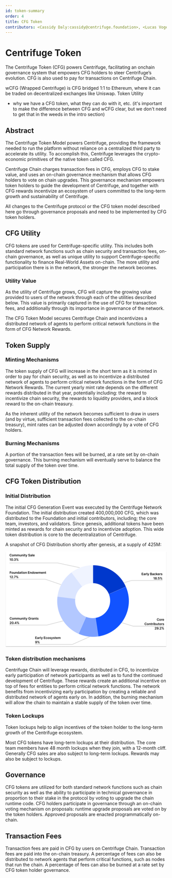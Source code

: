 ```yaml
---
id: token-summary
order: 4
title: CFG Token
contributors: <Cassidy Daly:cassidy@centrifuge.foundation>, <Lucas Vogelsang:lucas@centrifuge.foundation>
---
```


# Centrifuge Token

The Centrifuge Token (CFG) powers Centrifuge, facilitating an onchain governance system that empowers CFG holders to steer Centrifuge’s evolution. CFG is also used to pay for transactions on Centrifuge Chain.

wCFG (Wrapped Centrifuge) is CFG bridged 1:1 to Ethereum, where it can be traded on decentralized exchanges like Uniswap.
Token Utility
- why we have a CFG token, what they can do with it, etc.
  (it's important to make the difference between CFG and wCFG clear, but we don't need to get that in the weeds in the intro section)

## Abstract

The Centrifuge Token Model powers Centrifuge, providing the framework needed to run the platform without reliance on a centralized third party to accelerate its utility. To accomplish this, Centrifuge leverages the crypto-economic primitives of the native token called CFG.

Centrifuge Chain charges transaction fees in CFG, employs CFG to stake value, and uses an on-chain governance mechanism that allows CFG holders to vote on chain upgrades. This governance mechanism empowers token holders to guide the development of Centrifuge, and together with CFG rewards incentivize an ecosystem of users committed to the long-term growth and sustainability of Centrifuge.

All changes to the Centrifuge protocol or the CFG token model described here go through governance proposals and need to be implemented by CFG token holders.

## CFG Utility

CFG tokens are used for Centrifuge-specific utility. This includes both standard network functions such as chain security and transaction fees, on-chain governance, as well as unique utility to support Centrifuge-specific functionality to finance Real-World Assets on-chain. The more utility and participation there is in the network, the stronger the network becomes.

### Utility Value

As the utility of Centrifuge grows, CFG will capture the growing value provided to users of the network through each of the utilities described below. This value is primarily captured in the use of CFG for transaction fees, and additionally through its importance in governance of the network.

The CFG Token Model secures Centrifuge Chain and incentivizes a distributed network of agents to perform critical network functions in the form of CFG Network Rewards.

## Token Supply

### Minting Mechanisms

The token supply of CFG will increase in the short term as it is minted in order to pay for chain security, as well as to incentivize a distributed network of agents to perform critical network functions in the form of CFG Network Rewards. The current yearly mint rate depends on the different rewards distributed in that year, potentially including: the reward to incentivize chain security, the rewards to liquidity providers, and a block reward to the on-chain treasury.

As the inherent utility of the network becomes sufficient to draw in users (and by virtue, sufficient transaction fees collected to the on-chain treasury), mint rates can be adjusted down accordingly by a vote of CFG holders.

### Burning Mechanisms

A portion of the transaction fees will be burned, at a rate set by on-chain governance. This burning mechanism will eventually serve to balance the total supply of the token over time.

## CFG Token Distribution

### Initial Distribution

The initial CFG Generation Event was executed by the Centrifuge Network Foundation. The initial distribution created 400,000,000 CFG, which was distributed to the Foundation and initial contributors, including; the core team, investors, and validators. Since genesis, additional tokens have been minted as rewards for chain security and to incentivize adoption. This wide token distribution is core to the decentralization of Centrifuge.

A snapshot of CFG Distribution shortly after genesis, at a supply of 425M:

![](./images/token_distribution.png#width=60%)

### Token distribution mechanisms

Centrifuge Chain will leverage rewards, distributed in CFG, to incentivize early participation of network participants as well as to fund the continued development of Centrifuge. These rewards create an additional incentive on top of fees for entities to perform critical network functions. The network benefits from incentivizing early participation by creating a reliable and distributed network of agents early on. In addition, the burning mechanism will allow the chain to maintain a stable supply of the token over time.

### Token Lockups

Token lockups help to align incentives of the token holder to the long-term growth of the Centrifuge ecosystem.

Most CFG tokens have long-term lockups at their distribution. The core team members have 48 month lockups when they join, with a 12-month cliff. Generally CFG sales are also subject to long-term lockups. Rewards may also be subject to lockups.

## Governance

CFG tokens are utilized for both standard network functions such as chain security as well as the ability to participate in technical governance in proportion to their stake in the protocol by voting to upgrade the chain runtime code. CFG holders participate in governance through an on-chain voting mechanism on proposals: runtime upgrade proposals are voted on by the token holders. Approved proposals are enacted programmatically on-chain.

## Transaction Fees

Transaction fees are paid in CFG by users on Centrifuge Chain. Transaction fees are paid into the on-chain treasury. A percentage of fees can also be distributed to network agents that perform critical functions, such as nodes that run the chain. A percentage of fees can also be burned at a rate set by CFG token holder governance.
